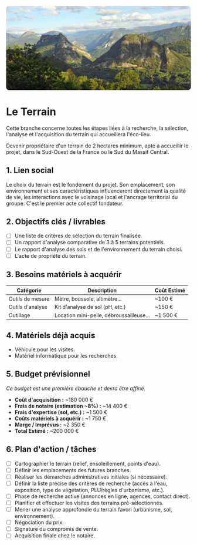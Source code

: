 <div style="flex: 1; gap: 2rem; margin-bottom: 2rem;">
    <img src="images/terrain_1.png" style="width: 100%; height: 50%; object-fit: cover; border-radius: 8px;">
</div>

# Le Terrain

Cette branche concerne toutes les étapes liées à la recherche, la sélection, l'analyse et l'acquisition du terrain qui accueillera l'éco-lieu.

Devenir propriétaire d'un terrain de 2 hectares minimum, apte à accueillir le projet, dans le Sud-Ouest de la France ou le Sud du Massif Central.

## 1. Lien social

Le choix du terrain est le fondement du projet. Son emplacement, son environnement et ses caractéristiques influenceront directement la qualité de vie, les interactions avec le voisinage local et l'ancrage territorial du groupe. C'est le premier acte collectif fondateur.

## 2. Objectifs clés / livrables

-   [ ] Une liste de critères de sélection du terrain finalisée.
-   [ ] Un rapport d'analyse comparative de 3 à 5 terrains potentiels.
-   [ ] Le rapport d'analyse des sols et de l'environnement du terrain choisi.
-   [ ] L'acte de propriété du terrain.

## 3. Besoins matériels à acquérir

| Catégorie        | Description                              | Coût Estimé |
| ---------------- | ---------------------------------------- | ----------- |
| Outils de mesure | Mètre, boussole, altimètre...            | ~100 €      |
| Outils d'analyse | Kit d'analyse de sol (pH, etc.)          | ~150 €      |
| Outillage        | Location mini-pelle, débroussailleuse... | ~1 500 €    |

## 4. Matériels déjà acquis

-   Véhicule pour les visites.
-   Matériel informatique pour les recherches.

## 5. Budget prévisionnel

_Ce budget est une première ébauche et devra être affiné._

-   **Coût d'acquisition :** ~180 000 €
-   **Frais de notaire (estimation ~8%) :** ~14 400 €
-   **Frais d'expertise (sol, etc.) :** ~1 500 €
-   **Coûts matériels à acquérir :** ~1 750 €
-   **Marge / Imprévus :** ~2 350 €
-   **Total Estimé :** ~200 000 €

## 6. Plan d'action / tâches

-   [ ] Cartographier le terrain (relief, ensoleillement, points d'eau).
-   [ ] Définir les emplacements des futures branches.
-   [ ] Réaliser les démarches administratives initiales (si nécessaire).
-   [ ] Définir la liste précise des critères de recherche (accès à l'eau, exposition, type de végétation, PLU/règles d'urbanisme, etc.).
-   [ ] Phase de recherche active (annonces en ligne, agences, contact direct).
-   [ ] Planifier et effectuer les visites des terrains pré-sélectionnés.
-   [ ] Mener une analyse approfondie du terrain favori (urbanisme, sol, environnement).
-   [ ] Négociation du prix.
-   [ ] Signature du compromis de vente.
-   [ ] Acquisition finale chez le notaire.
